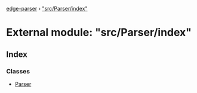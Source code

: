 [edge-parser](../README.md) › ["src/Parser/index"](_src_parser_index_.md)

# External module: "src/Parser/index"

## Index

### Classes

* [Parser](../classes/_src_parser_index_.parser.md)
